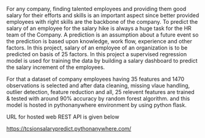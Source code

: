For any company, finding talented employees and providing them good salary for their efforts and skills is an important aspect
since better provided employees with right skills are the backbone of the company. To predict the salary of an employee for the salary hike is always
a huge task for the HR team of the Company. A prediction is an assumption about a future event so the prediction is based upon knowledge, work flow,
experience and other factors.  In this project, salary of an employee of an organization is to be predicted on basis of 25 factors. 
In this project a supervised regression model is used for training the data by building a salary dashboard to predict the salary increment of the employees. 

For that a dataset of company employees having 35 features and 1470 observations is selected and after data cleaning, missing vlaue handling, outlier detection,
feature reduction and all, 25 relevent features are trained & tested with around 90% accuracy by random forest algorithm. and this model is hosted in 
pythonanywhere environment by using python flask.

URL for hosted web REST API is given below

https://tcsionsalarypredict.pythonanywhere.com/

